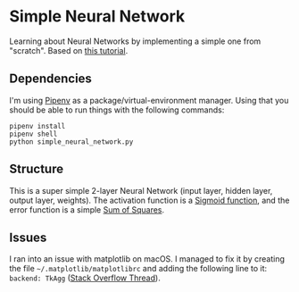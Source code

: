 # Simple Neural Network 

Learning about Neural Networks by implementing a simple one from "scratch". Based on [this tutorial](https://towardsdatascience.com/how-to-build-your-own-neural-network-from-scratch-in-python-68998a08e4f6).

## Dependencies 
I'm using [Pipenv](https://pipenv.readthedocs.io/en/latest/) as a package/virtual-environment manager. Using that you should be able to run things with the following commands: 
```
pipenv install
pipenv shell 
python simple_neural_network.py 
```

## Structure 
This is a super simple 2-layer Neural Network (input layer, hidden layer, output layer, weights). The activation function is a [Sigmoid function](https://en.wikipedia.org/wiki/Sigmoid_function), and the error function is a simple [Sum of Squares](https://hlab.stanford.edu/brian/error_sum_of_squares.html).


## Issues 
I ran into an issue with matplotlib on macOS. I managed to fix it by creating the file `~/.matplotlib/matplotlibrc` and adding the following line to it: `backend: TkAgg` ([Stack Overflow Thread](https://stackoverflow.com/questions/21784641/installation-issue-with-matplotlib-python)).
